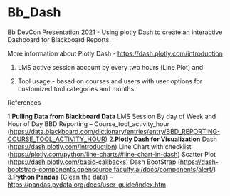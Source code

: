 # Bb_Dash

Bb DevCon Presentation 2021 - Using plotly Dash to create an interactive Dashboard for Blackboard Reports.

More information about Plotly Dash - https://dash.plotly.com/introduction

1) LMS active session account by every two hours (Line Plot) and 

2) Tool usage - based on courses and users with user options for customized tool categories and months.

References- 

1.**Pulling Data from Blackboard Data**
  LMS Session By day of Week and Hour of Day
  BBD Reporting – Course_tool_activity_hour (https://data.blackboard.com/dictionary/entries/entry/BBD_REPORTING-COURSE_TOOL_ACTIVITY_HOUR)
2.**Plotly Dash for Visualization**
  Dash (https://dash.plotly.com/introduction)
  Line Chart with checklist (https://plotly.com/python/line-charts/#line-chart-in-dash)
  Scatter Plot (https://dash.plotly.com/basic-callbacks)
  Dash BootStrap (https://dash-bootstrap-components.opensource.faculty.ai/docs/components/alert/)
3.**Python Pandas** (Clean the data) – https://pandas.pydata.org/docs/user_guide/index.htm

  

    
